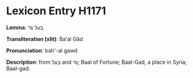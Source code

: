 # Lexicon Entry H1171

**Lemma**: בַּעַל גָּד

**Transliteration (xlit)**: Baʻal Gâd

**Pronunciation**: bah'-al gawd

**Description**:
from בַּעַל and גָּד; Baal of Fortune; Baal-Gad, a place in Syria; Baal-gad.
